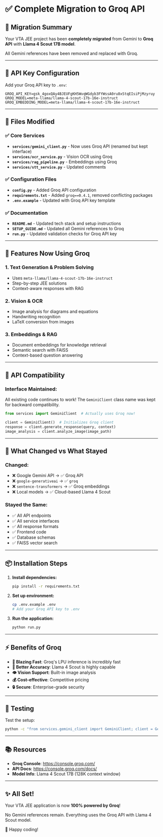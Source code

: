 # ✅ Complete Migration to Groq API

## 🎯 Migration Summary

Your VTA JEE project has been **completely migrated** from Gemini to **Groq API** with **Llama 4 Scout 17B model**.

All Gemini references have been removed and replaced with Groq.

---

## 🔑 API Key Configuration

Add your Groq API key to `.env`:

```env
GROQ_API_KEY=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
GROQ_MODEL=meta-llama/llama-4-scout-17b-16e-instruct
GROQ_EMBEDDING_MODEL=meta-llama/llama-4-scout-17b-16e-instruct
```

---

## 📝 Files Modified

### ✅ Core Services
- **`services/gemini_client.py`** - Now uses Groq API (renamed but kept interface)
- **`services/ocr_service.py`** - Vision OCR using Groq
- **`services/rag_pipeline.py`** - Embeddings using Groq
- **`services/stt_service.py`** - Updated comments

### ✅ Configuration Files
- **`config.py`** - Added Groq API configuration
- **`requirements.txt`** - Added `groq==0.4.1`, removed conflicting packages
- **`.env.example`** - Updated with Groq API key template

### ✅ Documentation
- **`README.md`** - Updated tech stack and setup instructions
- **`SETUP_GUIDE.md`** - Updated all Gemini references to Groq
- **`run.py`** - Updated validation checks for Groq API key

---

## 🚀 Features Now Using Groq

### 1. **Text Generation & Problem Solving**
   - Uses `meta-llama/llama-4-scout-17b-16e-instruct`
   - Step-by-step JEE solutions
   - Context-aware responses with RAG

### 2. **Vision & OCR**
   - Image analysis for diagrams and equations
   - Handwriting recognition
   - LaTeX conversion from images

### 3. **Embeddings & RAG**
   - Document embeddings for knowledge retrieval
   - Semantic search with FAISS
   - Context-based question answering

---

## 🔧 API Compatibility

### Interface Maintained:
All existing code continues to work! The `GeminiClient` class name was kept for backward compatibility.

```python
from services import GeminiClient  # Actually uses Groq now!

client = GeminiClient()  # Initializes Groq client
response = client.generate_response(query, context)
image_analysis = client.analyze_image(image_path)
```

---

## 🎨 What Changed vs What Stayed

### Changed:
- ❌ Google Gemini API → ✅ Groq API
- ❌ `google-generativeai` → ✅ `groq`
- ❌ `sentence-transformers` → ✅ Groq embeddings
- ❌ Local models → ✅ Cloud-based Llama 4 Scout

### Stayed the Same:
- ✅ All API endpoints
- ✅ All service interfaces
- ✅ All response formats
- ✅ Frontend code
- ✅ Database schemas
- ✅ FAISS vector search

---

## 📦 Installation Steps

1. **Install dependencies:**
   ```bash
   pip install -r requirements.txt
   ```

2. **Set up environment:**
   ```bash
   cp .env.example .env
   # Add your Groq API key to .env
   ```

3. **Run the application:**
   ```bash
   python run.py
   ```

---

## ⚡ Benefits of Groq

- **🚀 Blazing Fast**: Groq's LPU inference is incredibly fast
- **🎯 Better Accuracy**: Llama 4 Scout is highly capable
- **👁️ Vision Support**: Built-in image analysis
- **💰 Cost-effective**: Competitive pricing
- **🔒 Secure**: Enterprise-grade security

---

## 🧪 Testing

Test the setup:
```bash
python -c "from services.gemini_client import GeminiClient; client = GeminiClient(); print('✅ Groq client initialized!')"
```

---

## 📚 Resources

- **Groq Console**: https://console.groq.com/
- **API Docs**: https://console.groq.com/docs/
- **Model Info**: Llama 4 Scout 17B (128K context window)

---

## ✨ All Set!

Your VTA JEE application is now **100% powered by Groq**! 

No Gemini references remain. Everything uses the Groq API with Llama 4 Scout model.

🎉 Happy coding!
